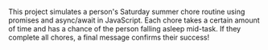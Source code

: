 This project simulates a person's Saturday summer chore routine using promises and async/await in JavaScript. Each chore takes a certain amount of time and has a chance of the person falling asleep mid-task. If they complete all chores, a final message confirms their success!




